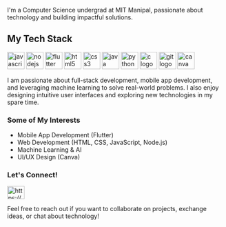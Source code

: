 <p align="left">I'm a Computer Science undergrad at MIT Manipal, passionate about technology and building impactful solutions.</p>

<h2 align="left">My Tech Stack</h2>

<div align="left">
  <img src="https://cdn.jsdelivr.net/gh/devicons/devicon/icons/javascript/javascript-original.svg" height="40" alt="javascript logo" />
  <img src="https://cdn.jsdelivr.net/gh/devicons/devicon/icons/nodejs/nodejs-original.svg" height="40" alt="nodejs logo" />
  <img src="https://cdn.jsdelivr.net/gh/devicons/devicon/icons/flutter/flutter-original.svg" height="40" alt="flutter logo" />
  <img src="https://cdn.jsdelivr.net/gh/devicons/devicon/icons/html5/html5-original.svg" height="40" alt="html5 logo" />
  <img src="https://cdn.jsdelivr.net/gh/devicons/devicon/icons/css3/css3-original.svg" height="40" alt="css3 logo" />
  <img src="https://cdn.jsdelivr.net/gh/devicons/devicon/icons/java/java-original.svg" height="40" alt="java logo" />
  <img src="https://cdn.jsdelivr.net/gh/devicons/devicon/icons/python/python-original.svg" height="40" alt="python logo" />
  <img src="https://cdn.jsdelivr.net/gh/devicons/devicon/icons/c/c-original.svg" height="40" alt="c logo" />
  <img src="https://cdn.jsdelivr.net/gh/devicons/devicon/icons/git/git-original.svg" height="40" alt="git logo" />
  <img src="https://cdn.jsdelivr.net/gh/devicons/devicon/icons/canva/canva-original.svg" height="40" alt="canva logo" />
</div>

<p align="left">I am passionate about full-stack development, mobile app development, and leveraging machine learning to solve real-world problems. I also enjoy designing intuitive user interfaces and exploring new technologies in my spare time.</p>

<h3 align="left">Some of My Interests</h3>
<ul align="left">
  <li>Mobile App Development (Flutter)</li>
  <li>Web Development (HTML, CSS, JavaScript, Node.js)</li>
  <li>Machine Learning & AI</li>
  <li>UI/UX Design (Canva)</li>
</ul>

<h3 align="left">Let's Connect!</h3>
<a href="https://www.linkedin.com/in/havish-shetty/" target="blank"><img align="center" src="https://raw.githubusercontent.com/rahuldkjain/github-profile-readme-generator/master/src/images/icons/Social/linked-in-alt.svg" alt="https://www.linkedin.com/in/prateekanand3101/" height="30" width="40" /></a>
<p align="left">Feel free to reach out if you want to collaborate on projects, exchange ideas, or chat about technology!</p>
